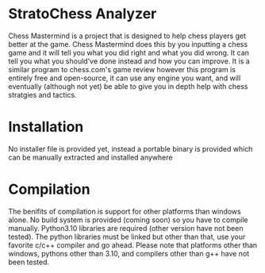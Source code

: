 # StratoChess Analyzer
Chess Mastermind is a project that is designed to help chess players get better at the game. Chess Mastermind does this by you inputting a chess game and it will tell you what you did right and what you did wrong. It can tell you what you should've done instead and how you can improve. It is a similar program to chess.com's game review however this program is entirely free and open-source, it can use any engine you want, and will eventually (although not yet) be able to give you in depth help with chess stratgies and tactics.

# Installation
No installer file is provided yet, instead a portable binary is provided which can be manually extracted and installed anywhere

# Compilation
The benifits of compilation is support for other platforms than windows alone. No build system is provided (coming soon) so you have to compile manually. Python3.10 libraries are required (other version have not been tested). The python libraries must be linked but other than that, use your favorite c/c++ compiler and go ahead. Please note that platforms other than windows, pythons other than 3.10, and compilers other than g++ have not been tested.
